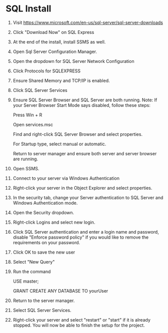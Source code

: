 # SQL Install
1. Visit https://www.microsoft.com/en-us/sql-server/sql-server-downloads
2. Click "Download Now" on SQL Express
3. At the end of the install, install SSMS as well.
4. Open Sql Server Configuration Manager.
5. Open the dropdown for SQL Server Network Configuration
6. Click Protocols for SQLEXPRESS
7. Ensure Shared Memory and TCP/IP is enabled.
8. Click SQL Server Services
9. Ensure SQL Server Browser and SQL Server are both running.
Note: If your Server Browser Start Mode says disabled, follow these steps:

    Press Win + R

    Open services.msc
  
    Find and right-click SQL Server Browser and select properties.
  
    For Startup type, select manual or automatic.
  
    Return to server manager and ensure both server and server browser are running.
  
  
  
  
12. Open SSMS.
13. Connect to your server via Windows Authentication
14. Right-click your server in the Object Explorer and select properties.
15. In the security tab, change your Server authentication to SQL Server and Windows Authentication mode.
16. Open the Security dropdown.
17. Right-click Logins and select new login.
18. Click SQL Server authentication and enter a login name and password, disable "Enforce password policy" if you would like to remove the requirements on your password.
19. Click OK to save the new user
20. Select "New Query"
21. Run the command

    USE master;

    GRANT CREATE ANY DATABASE TO yourUser
  
22. Return to the server manager.
23. Select SQL Server Services.
24. Right-click your server and select "restart" or "start" if it is already stopped.
You will now be able to finish the setup for the project.
